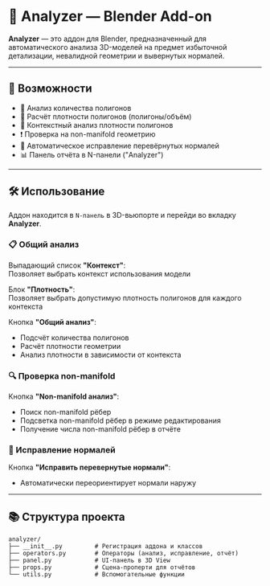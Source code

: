 # 🧠 Analyzer — Blender Add-on

**Analyzer** — это аддон для Blender, предназначенный для автоматического анализа 3D-моделей на предмет избыточной детализации, невалидной геометрии и вывернутых нормалей.

---

## 🚀 Возможности

- 🔢 Анализ количества полигонов  
- 🧮 Расчёт плотности полигонов (полигоны/объём)  
- 🧪 Контекстный анализ плотности полигонов
- ❗ Проверка на non-manifold геометрию  
- 🔄 Автоматическое исправление перевёрнутых нормалей  
- 📊 Панель отчёта в N-панели ("Analyzer")

---

## 🛠 Использование

Аддон находится в `N-панель` в 3D-вьюпорте и перейди во вкладку **Analyzer**.

### 📋 Общий анализ
Выпадающий список **"Контекст"**:  
Позволяет выбрать контекст использования модели

Блок **"Плотность"**:  
Позволяет выбрать допустимую плотность полигонов для каждого контекста

Кнопка **"Общий анализ"**:
- Подсчёт количества полигонов
- Расчёт плотности геометрии
- Анализ плотности в зависимости от контекста

### 🔍 Проверка non-manifold
Кнопка **"Non-manifold анализ"**:
- Поиск non-manifold рёбер
- Подсветка non-manifold рёбер в режиме редактирования
- Получение числа non-manifold рёбер в  отчёте

### 🧼 Исправление нормалей
Кнопка **"Исправить перевернутые нормали"**:
- Автоматически переориентирует нормали наружу

---

## 📚 Структура проекта

```text
analyzer/
├── __init__.py         # Регистрация аддона и классов
├── operators.py        # Операторы (анализ, исправление, отчёт)
├── panel.py            # UI-панель в 3D View
├── props.py            # Сцена-проперти для отчётов
└── utils.py            # Вспомогательные функции